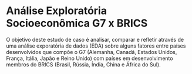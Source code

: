 # Análise Exploratória Socioeconômica G7 x BRICS

O objetivo deste estudo de caso é analisar, comparar e refletir através de uma análise exporatória de dados (EDA) sobre alguns fatores entre países desenvolvidos que compõe o G7 (Alemanha, Canadá, Estados Unidos, França, Itália, Japão e Reino Unido) com países em desenvolvimento membros do BRICS (Brasil, Rússia, Índia, China e África do Sul).
